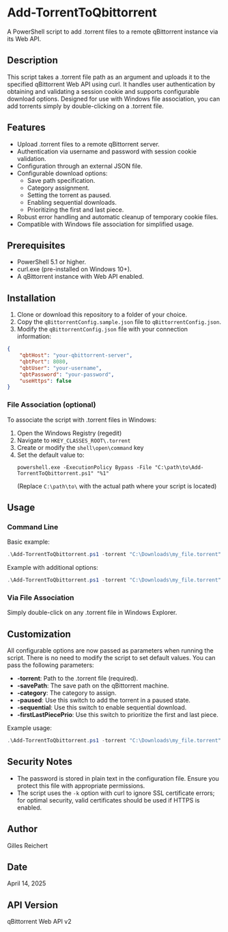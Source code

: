 # Add-TorrentToQbittorrent

A PowerShell script to add .torrent files to a remote qBittorrent instance via its Web API.

## Description

This script takes a .torrent file path as an argument and uploads it to the specified qBittorrent Web API using curl. It handles user authentication by obtaining and validating a session cookie and supports configurable download options. Designed for use with Windows file association, you can add torrents simply by double-clicking on a .torrent file.

## Features

- Upload .torrent files to a remote qBittorrent server.
- Authentication via username and password with session cookie validation.
- Configuration through an external JSON file.
- Configurable download options:
  - Save path specification.
  - Category assignment.
  - Setting the torrent as paused.
  - Enabling sequential downloads.
  - Prioritizing the first and last piece.
- Robust error handling and automatic cleanup of temporary cookie files.
- Compatible with Windows file association for simplified usage.

## Prerequisites

- PowerShell 5.1 or higher.
- curl.exe (pre-installed on Windows 10+).
- A qBittorrent instance with Web API enabled.

## Installation

1. Clone or download this repository to a folder of your choice.
2. Copy the `qBittorrentConfig.sample.json` file to `qBittorrentConfig.json`.
3. Modify the `qBittorrentConfig.json` file with your connection information:

```json
{
    "qbtHost": "your-qbittorrent-server",
    "qbtPort": 8080,
    "qbtUser": "your-username",
    "qbtPassword": "your-password",
    "useHttps": false
}
```

### File Association (optional)

To associate the script with .torrent files in Windows:

1. Open the Windows Registry (regedit)
2. Navigate to `HKEY_CLASSES_ROOT\.torrent`
3. Create or modify the `shell\open\command` key
4. Set the default value to:
   ```
   powershell.exe -ExecutionPolicy Bypass -File "C:\path\to\Add-TorrentToQbittorrent.ps1" "%1"
   ```
   (Replace `C:\path\to\` with the actual path where your script is located)

## Usage

### Command Line

Basic example:

```powershell
.\Add-TorrentToQbittorrent.ps1 -torrent "C:\Downloads\my_file.torrent"
```

Example with additional options:

```powershell
.\Add-TorrentToQbittorrent.ps1 -torrent "C:\Downloads\my_file.torrent" -savePath "D:\Torrents\Completed" -category "Movies" -paused -sequential -firstLastPiecePrio
```

### Via File Association

Simply double-click on any .torrent file in Windows Explorer.

## Customization

All configurable options are now passed as parameters when running the script. There is no need to modify the script to set default values. You can pass the following parameters:

- **-torrent**: Path to the .torrent file (required).
- **-savePath**: The save path on the qBittorrent machine.
- **-category**: The category to assign.
- **-paused**: Use this switch to add the torrent in a paused state.
- **-sequential**: Use this switch to enable sequential download.
- **-firstLastPiecePrio**: Use this switch to prioritize the first and last piece.

Example usage:

```powershell
.\Add-TorrentToQbittorrent.ps1 -torrent "C:\Downloads\my_file.torrent" -savePath "D:\Torrents\Completed" -category "Movies" -paused -sequential -firstLastPiecePrio
```

## Security Notes

- The password is stored in plain text in the configuration file. Ensure you protect this file with appropriate permissions.
- The script uses the `-k` option with curl to ignore SSL certificate errors; for optimal security, valid certificates should be used if HTTPS is enabled.

## Author

Gilles Reichert

## Date

April 14, 2025

## API Version

qBittorrent Web API v2